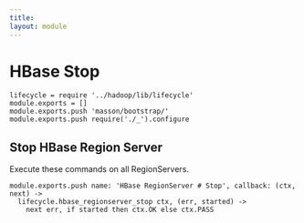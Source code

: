 ```yaml
---
title: 
layout: module
---
```


# HBase Stop

    lifecycle = require '../hadoop/lib/lifecycle'
    module.exports = []
    module.exports.push 'masson/bootstrap/'
    module.exports.push require('./_').configure

## Stop HBase Region Server

Execute these commands on all RegionServers.

    module.exports.push name: 'HBase RegionServer # Stop', callback: (ctx, next) ->
      lifecycle.hbase_regionserver_stop ctx, (err, started) ->
        next err, if started then ctx.OK else ctx.PASS
